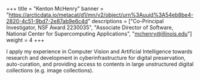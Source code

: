 +++
title = "Kenton McHenry"
banner = "https://arcticdata.io/metacat/d1/mn/v2/object/urn%3Auuid%3A54eb8be4-2820-4c51-9bd7-2e87ab9e6c4d"
descriptions = ["Co-Principal Investigator, NSF Award 2230035", "Associate Director of Software, National Center for Supercomputing Applications", "mchenry@illinois.edu"]
weight = 4
+++

I apply my experience in Computer Vision and Artificial Intelligence towards research and development in cyberinfrastructure for digital preservation, auto-curation, and providing access to contents in large unstructured digital collections (e.g. image collections).
